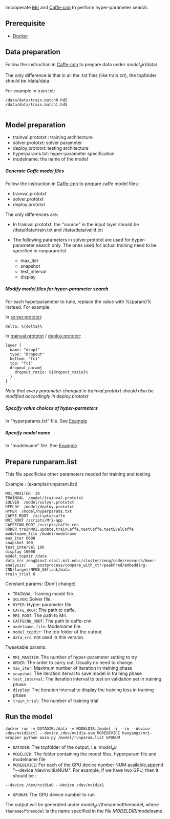 Incooperate [Mri](http://mri.readthedocs.org/en/latest/index.html) and [Caffe-cnn](https://github.com/gifford-lab/caffe-cnn) to perform hyper-parameter search.

## Prerequisite
+ [Docker](https://www.docker.com/) 


## Data preparation

Follow the instruction in [Caffe-cnn](https://github.com/gifford-lab/caffe-cnn) to prepare  data under $model_dir$/data/

The only difference is that in all the .txt files (like train.txt), the topfolder should be /data/data.

For example in train.txt:

```
/data/data/train.batch0.hd5
/data/data/train.batch1.hd5
...
```



## Model preparation

+ trainval.prototxt : training architecture
+ solver.prototxt: solver parameter
+ deploy.prototxt: testing architecture
+ hyperparams.txt: hyper-parameter specification
+ modelname: the name of the model

##### Generate Caffe model files
Follow the instruction in [Caffe-cnn](https://github.com/gifford-lab/caffe-cnn) to prepare caffe model files:

+ trainval.prototxt
+ solver.prototxt
+ deploy.prototxt

The only differences are:

+ In trainval.prototxt, the "source" in the input layer should be /data/data/train.txt and /data/data/valid.txt
+ The following parameters in solver.prototxt are used for hyper-parameter search only. The ones used for actual training need to be specified in runparam.list
	
	+ max_iter 
	+ snapshot 
	+ test_interval 
	+ display 


##### Modify model files for hyper-parameter search

For each hyperparameter to tune, replace the value with %{param}% instead. For example:

In [solver.prototxt](https://github.com/gifford-lab/mri-wrapper/blob/master/example/solver.prototxt):

```
delta: %{delta}%
```

In [trainval.prototxt](https://github.com/gifford-lab/mri-wrapper/blob/master/example/trainval.prototxt) / [deploy.prototxt](https://github.com/gifford-lab/mri-wrapper/blob/master/example/deploy.prototxt): 

```
layer {
  name: "drop1"
  type: "Dropout"
  bottom: "fc1"
  top: "fc1"
  dropout_param{
    dropout_ratio: %{dropout_ratio}%
  }
}
```
_Note that every parameter changed in trainval.prototxt should also be modified accordingly in deploy.prototxt_

##### Specify value choices of hyper-parmeters

In "hyperparams.txt" file. See [Example](https://github.com/gifford-lab/mri-wrapper/blob/master/example/hyperparams.txt)

##### Specify model name
In "modelname" file. See [Example](https://github.com/gifford-lab/mri-wrapper/blob/master/example/modelname)

## Prepare runparam.list
This file specificies other parameters needed for training and testing.

Example : (example/runparam.list)

```
MRI_MAXITER  30
TRAINVAL  /model/trainval.prototxt
SOLVER  /model/solver.prototxt
DEPLOY  /model/deploy.prototxt
HYPER  /model/hyperparams.txt
CAFFE_ROOT  /scripts/caffe
MRI_ROOT /scripts/Mri-app
CAFFECNN_ROOT /scripts/caffe-cnn
ORDER trainMRI,update,trainCaffe,testCaffe,testEvalCaffe
modelname_file /model/modelname
max_iter 6000
snapshot 100
test_interval 100
display 10000
model_topdir /data
data_src zeng@sox2.csail.mit.edu:/cluster/zeng/code/research/kmer-analysis/     postprocess/compare_with_ctr/peakPred/embedding-CNN/target/NFKB_50flank/data
train_trial 6
```

Constant params: (Don't change)

+ `TRAINVAL`: Training model file.
+ `SOLVER`: Solver file. 
+ `HYPER`: Hyper-parameter file.
+ `CAFFE_ROOT`: The path to caffe. 
+ `MRI_ROOT`: The path to Mri.
+ `CAFFECNN_ROOT`: The path to caffe-cnn
+ `modelname_file`: Modelname file.
+ `model_topdir`: The top folder of the output. 
+ `data_src`: not used in this version.

Tweakable params:

+ `MRI_MAXITER`: The number of hyper-parameter setting to try
+ `ORDER`: The order to carry out. Usually no need to change.
+ `max_iter`: Maximum number of iteration in training phase
+ `snapshot`: The iteration iterval to save model in training phase
+ `test_interval`: The iteration interval to test on validation set in training phase
+ `display`: The iteration interval to display the training loss in training phase
+ `train_trial`: The number of training trial


## Run the model

```
docker run -v DATADIR:/data -v MODELDIR:/model -i --rm --device /dev/nvidiactl --device /dev/nvidia-uvm MOREDEVICE haoyangz/mri-wrapper python main.py /model/runparam.list GPUNUM
```

+ `DATADIR`: The topfolder of the output, i.e. $model_dir$
+ `MODELDIR`: The folder containing the model files, hyperparam file and modelname file
+ `MOREDEVICE`: For each of the GPU device number NUM available,append "--device /dev/nvidiaNUM". For example, if we have two GPU, then it  should be :

```
--device /dev/nvidia0 --device /dev/nvidia1
```
+ `GPUNUM`: The GPU device number to run

The output will be generated under $model_dir$/thenameofthemodel, where `thenameofthemodel` is the name specified in the file $MODELDIR$/modelname .
